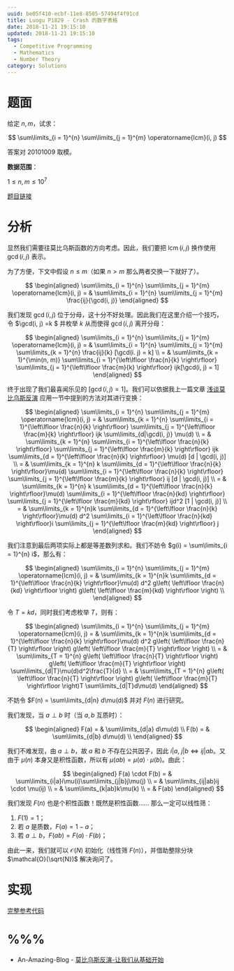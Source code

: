 ```yaml
---
uuid: be05f410-ecbf-11e8-8505-57494f4f91cd
title: Luogu P1829 - Crash 的数字表格
date: 2018-11-21 19:15:10
updated: 2018-11-21 19:15:10
tags:
  - Competitive Programming
  - Mathematics
  - Number Theory
category: Solutions
---
```


# 题面

给定 $n, m$，试求：

$$
\sum\limits_{i = 1}^{n} \sum\limits_{j = 1}^{m} \operatorname{lcm}(i, j)
$$

答案对 $20101009$ 取模。

**数据范围**：

$1 \le n,m \le 10^7$

[题目链接](https://www.luogu.org/problemnew/show/P1829)

# 分析

显然我们需要往莫比乌斯函数的方向考虑。因此，我们要把 $\operatorname{lcm}(i, j)$ 换作使用 $\gcd(i, j)$ 表示。

为了方便，下文中假设 $n \le m$（如果 $n > m$ 那么两者交换一下就好了）。

$$
\begin{aligned}
\sum\limits_{i = 1}^{n} \sum\limits_{j = 1}^{m} \operatorname{lcm}(i, j) = & \sum\limits_{i = 1}^{n} \sum\limits_{j = 1}^{m} \frac{ij}{\gcd(i, j)}
\end{aligned}
$$

我们发现 $\gcd(i, j)$ 位于分母，这十分不好处理。因此我们在这里介绍一个技巧，令 $\gcd(i, j) =k $ 并枚举 $k$ 从而使得 $\gcd(i, j)$ 离开分母：

$$
\begin{aligned}
\sum\limits_{i = 1}^{n} \sum\limits_{j = 1}^{m} \operatorname{lcm}(i, j) = & \sum\limits_{i = 1}^{n} \sum\limits_{j = 1}^{m} \sum\limits_{k = 1}^{n} \frac{ij}{k} [\gcd(i. j) = k] \\
= & \sum\limits_{k = 1}^{\min(n, m)} \sum\limits_{i = 1}^{\left\lfloor \frac{n}{k} \right\rfloor} \sum\limits_{j = 1}^{\left\lfloor \frac{m}{k} \right\rfloor} ijk[\gcd(i, j) = 1]
\end{aligned}
$$

终于出现了我们最喜闻乐见的 $[\gcd(i, j) = 1]$。我们可以依据我上一篇文章 [浅谈莫比乌斯反演](https://blog.codgician.pw/2018/11/18/mobius-inversion-formula/) 应用一节中提到的方法对其进行变换：

$$
\begin{aligned}
\sum\limits_{i = 1}^{n} \sum\limits_{j = 1}^{m} \operatorname{lcm}(i, j) = & \sum\limits_{k = 1}^{n} \sum\limits_{i = 1}^{\left\lfloor \frac{n}{k} \right\rfloor} \sum\limits_{j = 1}^{\left\lfloor \frac{m}{k} \right\rfloor} ijk \sum\limits_{d|\gcd(i, j)} \mu(d) \\
= & \sum\limits_{k = 1}^{n} \sum\limits_{i = 1}^{\left\lfloor \frac{n}{k} \right\rfloor} \sum\limits_{j = 1}^{\left\lfloor \frac{m}{k} \right\rfloor} ijk \sum\limits_{d = 1}^{\left\lfloor \frac{n}{k} \right\rfloor} \mu(d) [d | \gcd(i, j)] \\
= & \sum\limits_{k = 1}^{n} k \sum\limits_{d = 1}^{\left\lfloor \frac{n}{k} \right\rfloor}\mu(d) \sum\limits_{i = 1}^{\left\lfloor \frac{n}{k} \right\rfloor} \sum\limits_{j = 1}^{\left\lfloor \frac{m}{k} \right\rfloor} ij [d | \gcd(i, j)] \\
= & \sum\limits_{k = 1}^{n} k \sum\limits_{d = 1}^{\left\lfloor \frac{n}{k} \right\rfloor}\mu(d) \sum\limits_{i = 1}^{\left\lfloor \frac{n}{kd} \right\rfloor} \sum\limits_{j = 1}^{\left\lfloor \frac{m}{kd} \right\rfloor} ijd^2 [1 | \gcd(i, j)] \\
= & \sum\limits_{k = 1}^{n}k \sum\limits_{d = 1}^{\left\lfloor \frac{n}{k} \right\rfloor}\mu(d) d^2 \sum\limits_{i = 1}^{\left\lfloor \frac{n}{kd} \right\rfloor}i \sum\limits_{j = 1}^{\left\lfloor \frac{m}{kd} \right\rfloor} j
\end{aligned}
$$

我们注意到最后两项实际上都是等差数列求和。我们不妨令 $g(i) = \sum\limits_{i = 1}^{n} i$，那么有：

$$
\begin{aligned}
\sum\limits_{i = 1}^{n} \sum\limits_{j = 1}^{m} \operatorname{lcm}(i, j) = & \sum\limits_{k = 1}^{n}k \sum\limits_{d = 1}^{\left\lfloor \frac{n}{k} \right\rfloor}\mu(d) d^2 g\left( \left\lfloor \frac{n}{kd} \right\rfloor \right) g\left( \left\lfloor \frac{m}{kd} \right\rfloor \right) \\
\end{aligned}
$$

令 $T = kd$，同时我们考虑枚举 $T$，则有：

$$
\begin{aligned}
\sum\limits_{i = 1}^{n} \sum\limits_{j = 1}^{m} \operatorname{lcm}(i, j) = & \sum\limits_{k = 1}^{n}k \sum\limits_{d = 1}^{\left\lfloor \frac{n}{k} \right\rfloor}\mu(d) d^2 g\left( \left\lfloor \frac{n}{T} \right\rfloor \right) g\left( \left\lfloor \frac{m}{T} \right\rfloor \right) \\
= & \sum\limits_{T = 1}^{n} g\left( \left\lfloor \frac{n}{T} \right\rfloor \right) g\left( \left\lfloor \frac{m}{T} \right\rfloor \right) \sum\limits_{d|T}\mu(d)d^2\frac{T}{d} \\
= & \sum\limits_{T = 1}^{n} g\left( \left\lfloor \frac{n}{T} \right\rfloor \right) g\left( \left\lfloor \frac{m}{T} \right\rfloor \right)T \sum\limits_{d|T}d\mu(d)
\end{aligned}
$$

不妨令 $F(n) = \sum\limits_{d|n} d\mu(d)$ 并对 $F(n)$ 进行研究。

我们发现，当 $a \perp b$ 时（当 $a, b$ 互质时）：

$$
\begin{aligned}
F(a) = & \sum\limits_{d|a} d\mu(d) \\
F(b) = & \sum\limits_{d|b} d\mu(d) \\
\end{aligned}
$$

我们不难发现，由 $a \perp b$，故 $a$ 和 $b$ 不存在公共因子，因此 $i | a, \ j | b \Leftrightarrow ij|ab$。又由于 $\mu(n)$ 本身又是积性函数，所以有 $\mu(ab) = \mu(a) \cdot \mu(b)$。由此：

$$
\begin{aligned}
F(a) \cdot F(b) = & \sum\limits_{i|a}i\mu(i)\sum\limits_{j|b}j\mu(j) \\
= & \sum\limits_{ij|ab}ij \cdot \mu(ij) \\
= & \sum\limits_{k|ab}k\mu(k) \\
= & F(ab)
\end{aligned}
$$

我们发现 $F(n)$ 也是个积性函数！既然是积性函数…… 那么一定可以线性筛：

1. $F(1) = 1$；
2. 若 $a$ 是质数，$F(a) = 1 - a$；
3. 若 $a \perp b$，$F(ab) = F(a) \cdot F(b)$；

由此一来，我们就可以 $\mathcal{O}(N)$ 初始化（线性筛 $F(n)$），并借助整除分块 $\mathcal{O}(\sqrt{N})$ 解决询问了。

# 实现

[完整参考代码](https://github.com/codgician/ICPC/blob/master/Luogu/P1829/mobius_inversion.cpp)

# %%%

- An-Amazing-Blog - [莫比乌斯反演-让我们从基础开始](https://www.luogu.org/blog/An-Amazing-Blog/mu-bi-wu-si-fan-yan-ji-ge-ji-miao-di-dong-xi)